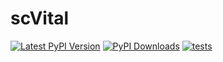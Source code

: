 # scVital

[![Latest PyPI Version][pb]][pypi] [![PyPI Downloads][db]][pypi] [![tests][gb]][yml] 

[gb]: https://github.com/slowkow/scVital/actions/workflows/publish.yml/badge.svg
[yml]: https://github.com/slowkow/scVital/actions/workflows/publish.yml
[pb]: https://img.shields.io/pypi/v/scVital.svg
[pypi]: https://pypi.org/project/scVital/

[db]: https://img.shields.io/pypi/dm/scVital?label=pypi%20downloads
